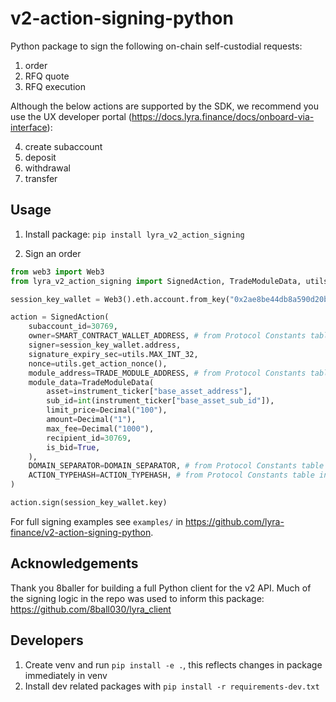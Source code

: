 # v2-action-signing-python
Python package to sign the following on-chain self-custodial requests:

1. order
2. RFQ quote
3. RFQ execution


Although the below actions are supported by the SDK, we recommend you use the UX developer portal (https://docs.lyra.finance/docs/onboard-via-interface):

4. create subaccount
5. deposit
6. withdrawal
7. transfer



## Usage

1. Install package:
`pip install lyra_v2_action_signing`

2. Sign an order
```python
from web3 import Web3
from lyra_v2_action_signing import SignedAction, TradeModuleData, utils

session_key_wallet = Web3().eth.account.from_key("0x2ae8be44db8a590d20bffbe3b6872df9b569147d3bf6801a35a28281a4816bbd")

action = SignedAction(
    subaccount_id=30769,
    owner=SMART_CONTRACT_WALLET_ADDRESS, # from Protocol Constants table in docs.lyra.finance
    signer=session_key_wallet.address,
    signature_expiry_sec=utils.MAX_INT_32,
    nonce=utils.get_action_nonce(),
    module_address=TRADE_MODULE_ADDRESS, # from Protocol Constants table in docs.lyra.finance
    module_data=TradeModuleData(
        asset=instrument_ticker["base_asset_address"],
        sub_id=int(instrument_ticker["base_asset_sub_id"]),
        limit_price=Decimal("100"),
        amount=Decimal("1"),
        max_fee=Decimal("1000"),
        recipient_id=30769,
        is_bid=True,
    ),
    DOMAIN_SEPARATOR=DOMAIN_SEPARATOR, # from Protocol Constants table in docs.lyra.finance
    ACTION_TYPEHASH=ACTION_TYPEHASH, # from Protocol Constants table in docs.lyra.finance
)

action.sign(session_key_wallet.key)
```

For full signing examples see `examples/` in https://github.com/lyra-finance/v2-action-signing-python.

## Acknowledgements

Thank you 8baller for building a full Python client for the v2 API. Much of the signing logic in the repo was used to inform this package: https://github.com/8ball030/lyra_client

## Developers

1. Create venv and run `pip install -e .`, this reflects changes in package immediately in venv
2. Install dev related packages with `pip install -r requirements-dev.txt`